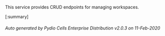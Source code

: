 






This service provides CRUD endpoints for managing workspaces.

[:summary]

###### Auto generated by Pydio Cells Enterprise Distribution v2.0.3 on 11-Feb-2020

